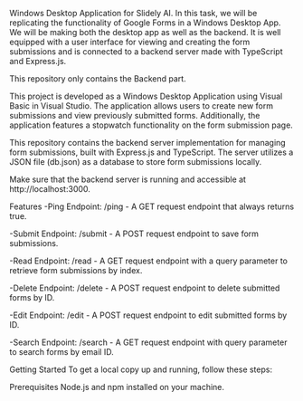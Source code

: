 Windows Desktop Application for Slidely AI. In this task, we will be replicating the functionality of Google Forms in a Windows Desktop App. We will be making both the desktop app as well as the backend. It is well equipped with a user interface for viewing and creating the form submissions and is connected to a backend server made with TypeScript and Express.js.

This repository only contains the Backend part.

This project is developed as a Windows Desktop Application using Visual Basic in Visual Studio. The application allows users to create new form submissions and view previously submitted forms. Additionally, the application features a stopwatch functionality on the form submission page.

This repository contains the backend server implementation for managing form submissions, built with Express.js and TypeScript. The server utilizes a JSON file (db.json) as a database to store form submissions locally.

Make sure that the backend server is running and accessible at http://localhost:3000.


Features
-Ping Endpoint: /ping - A GET request endpoint that always returns true.

-Submit Endpoint: /submit - A POST request endpoint to save form submissions.

-Read Endpoint: /read - A GET request endpoint with a query parameter to retrieve form submissions by index.

-Delete Endpoint: /delete - A POST request endpoint to delete submitted forms by ID.

-Edit Endpoint: /edit - A POST request endpoint to edit submitted forms by ID.

-Search Endpoint: /search - A GET request endpoint with query parameter to search forms by email ID.


Getting Started
To get a local copy up and running, follow these steps:

Prerequisites
Node.js and npm installed on your machine.
